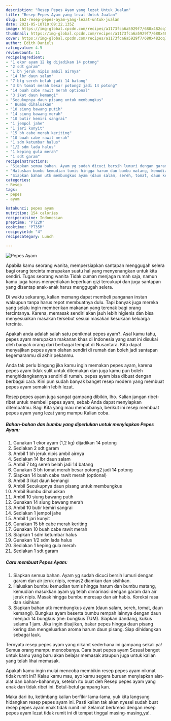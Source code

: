 ```yaml
---
description: "Resep Pepes Ayam yang lezat Untuk Jualan"
title: "Resep Pepes Ayam yang lezat Untuk Jualan"
slug: 162-resep-pepes-ayam-yang-lezat-untuk-jualan
date: 2021-05-10T10:09:22.135Z
image: https://img-global.cpcdn.com/recipes/a1173fca6a5929f7/680x482cq70/pepes-ayam-foto-resep-utama.jpg
thumbnail: https://img-global.cpcdn.com/recipes/a1173fca6a5929f7/680x482cq70/pepes-ayam-foto-resep-utama.jpg
cover: https://img-global.cpcdn.com/recipes/a1173fca6a5929f7/680x482cq70/pepes-ayam-foto-resep-utama.jpg
author: Edith Daniels
ratingvalue: 4.5
reviewcount: 11
recipeingredient:
- "1 ekor ayam 12 kg dijadikan 14 potong"
- "2 sdt garam"
- "1 bh jeruk nipis ambil airnya"
- "14 lbr daun salam"
- "7 btg sereh belah jadi 14 batang"
- "3 bh tomat merah besar potong2 jadi 14 potong"
- "14 buah cabe rawit merah optional"
- "3 ikat daun kemangi"
- "Secukupnya daun pisang untuk membungkus"
- " Bumbu dihaluskan"
- "10 siung bawang putih"
- "14 siung bawang merah"
- "10 butir kemiri sangrai"
- "1 jempol jahe"
- "1 jari kunyit"
- "15 bh cabe merah keriting"
- "10 buah cabe rawit merah"
- "1 sdm ketumbar halus"
- "1/2 sdm lada halus"
- "1 keping gula merah"
- "1 sdt garam"
recipeinstructions:
- "Siapkan semua bahan. Ayam yg sudah dicuci bersih lumuri dengan garam dan air jeruk nipis, remas2 diamkan dan sisihkan."
- "Haluskan bumbu kemudian tumis hingga harum dan bumbu matang, kemudian masukkan ayam yg telah dimarinasi dengan garam dan air jeruk nipis. Masak hingga bumbu meresap dan air habis. Koreksi rasa dan sisihkan"
- "Siapkan bahan utk membungkus ayam (daun salam, sereh, tomat, daun kemangi). Bungkus ayam beserta bumbu rempah lainnya dengan daun menjadi 14 bungkus (me: bungkus TUM). Siapkan dandang, kukus selama 1 jam. Jika ingin disajikan, bakar pepes hingga daun pisang kering dan mengeluarkan aroma harum daun pisang. Siap dihidangkan sebagai lauk."
categories:
- Resep
tags:
- pepes
- ayam

katakunci: pepes ayam 
nutrition: 154 calories
recipecuisine: Indonesian
preptime: "PT22M"
cooktime: "PT35M"
recipeyield: "4"
recipecategory: Lunch

---
```



![Pepes Ayam](https://img-global.cpcdn.com/recipes/a1173fca6a5929f7/680x482cq70/pepes-ayam-foto-resep-utama.jpg)

Apabila kamu seorang wanita, mempersiapkan santapan menggugah selera bagi orang tercinta merupakan suatu hal yang menyenangkan untuk kita sendiri. Tugas seorang  wanita Tidak cuman menjaga rumah saja, namun kamu juga harus menyediakan keperluan gizi tercukupi dan juga santapan yang disantap anak-anak harus menggugah selera.

Di waktu  sekarang, kalian memang dapat membeli panganan instan walaupun tanpa harus repot membuatnya dulu. Tapi banyak juga mereka yang selalu ingin memberikan makanan yang terenak bagi orang tercintanya. Karena, memasak sendiri akan jauh lebih higienis dan bisa menyesuaikan masakan tersebut sesuai masakan kesukaan keluarga tercinta. 



Apakah anda adalah salah satu penikmat pepes ayam?. Asal kamu tahu, pepes ayam merupakan makanan khas di Indonesia yang saat ini disukai oleh banyak orang dari berbagai tempat di Nusantara. Kita dapat menyajikan pepes ayam olahan sendiri di rumah dan boleh jadi santapan kegemaranmu di akhir pekanmu.

Anda tak perlu bingung jika kamu ingin memakan pepes ayam, karena pepes ayam tidak sulit untuk ditemukan dan juga kamu pun boleh menghidangkannya sendiri di rumah. pepes ayam bisa dibuat dengan berbagai cara. Kini pun sudah banyak banget resep modern yang membuat pepes ayam semakin lebih lezat.

Resep pepes ayam juga sangat gampang dibikin, lho. Kalian jangan ribet-ribet untuk membeli pepes ayam, sebab Anda dapat menyiapkan ditempatmu. Bagi Kita yang mau mencobanya, berikut ini resep membuat pepes ayam yang lezat yang mampu Kalian coba.

<!--inarticleads1-->

##### Bahan-bahan dan bumbu yang diperlukan untuk menyiapkan Pepes Ayam:

1. Gunakan 1 ekor ayam (1,2 kg) dijadikan 14 potong
1. Sediakan 2 sdt garam
1. Ambil 1 bh jeruk nipis ambil airnya
1. Sediakan 14 lbr daun salam
1. Ambil 7 btg sereh belah jadi 14 batang
1. Gunakan 3 bh tomat merah besar potong2 jadi 14 potong
1. Siapkan 14 buah cabe rawit merah (optional)
1. Ambil 3 ikat daun kemangi
1. Ambil Secukupnya daun pisang untuk membungkus
1. Ambil  Bumbu dihaluskan
1. Ambil 10 siung bawang putih
1. Gunakan 14 siung bawang merah
1. Ambil 10 butir kemiri sangrai
1. Sediakan 1 jempol jahe
1. Ambil 1 jari kunyit
1. Gunakan 15 bh cabe merah keriting
1. Gunakan 10 buah cabe rawit merah
1. Siapkan 1 sdm ketumbar halus
1. Gunakan 1/2 sdm lada halus
1. Sediakan 1 keping gula merah
1. Sediakan 1 sdt garam




<!--inarticleads2-->

##### Cara membuat Pepes Ayam:

1. Siapkan semua bahan. Ayam yg sudah dicuci bersih lumuri dengan garam dan air jeruk nipis, remas2 diamkan dan sisihkan.
1. Haluskan bumbu kemudian tumis hingga harum dan bumbu matang, kemudian masukkan ayam yg telah dimarinasi dengan garam dan air jeruk nipis. Masak hingga bumbu meresap dan air habis. Koreksi rasa dan sisihkan
1. Siapkan bahan utk membungkus ayam (daun salam, sereh, tomat, daun kemangi). Bungkus ayam beserta bumbu rempah lainnya dengan daun menjadi 14 bungkus (me: bungkus TUM). Siapkan dandang, kukus selama 1 jam. Jika ingin disajikan, bakar pepes hingga daun pisang kering dan mengeluarkan aroma harum daun pisang. Siap dihidangkan sebagai lauk.




Ternyata resep pepes ayam yang nikamt sederhana ini gampang sekali ya! Semua orang mampu mencobanya. Cara buat pepes ayam Sesuai banget untuk kamu yang baru akan belajar memasak ataupun juga untuk kalian yang telah lihai memasak.

Apakah kamu ingin mulai mencoba membikin resep pepes ayam nikmat tidak rumit ini? Kalau kamu mau, ayo kamu segera buruan menyiapkan alat-alat dan bahan-bahannya, setelah itu buat deh Resep pepes ayam yang enak dan tidak ribet ini. Betul-betul gampang kan. 

Maka dari itu, ketimbang kalian berfikir lama-lama, yuk kita langsung hidangkan resep pepes ayam ini. Pasti kalian tak akan nyesel sudah buat resep pepes ayam enak tidak rumit ini! Selamat berkreasi dengan resep pepes ayam lezat tidak rumit ini di tempat tinggal masing-masing,ya!.


